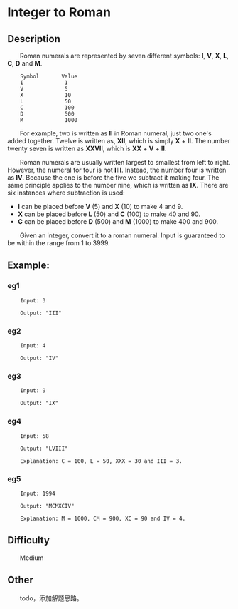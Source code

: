# Integer to Roman

## Description

&emsp;&emsp;Roman numerals are represented by seven different symbols: **I**, **V**, **X**, **L**, **C**, **D** 
and **M**.
            
```
    Symbol       Value
    I             1
    V             5
    X             10
    L             50
    C             100
    D             500
    M             1000
```

&emsp;&emsp;For example, two is written as **II** in Roman numeral, just two one's added together. Twelve is written 
as, **XII**, which is simply **X** + **II**. The number twenty seven is written as **XXVII**, which is **XX** + 
**V** + **II**.

&emsp;&emsp;Roman numerals are usually written largest to smallest from left to right. However, the numeral for four 
is not **IIII**. Instead, the number four is written as **IV**. Because the one is before the five we subtract it 
making four. The same principle applies to the number nine, which is written as **IX**. There are six instances where 
subtraction is used:

- **I** can be placed before **V** (5) and **X** (10) to make 4 and 9. 
- **X** can be placed before **L** (50) and **C** (100) to make 40 and 90. 
- **C** can be placed before **D** (500) and **M** (1000) to make 400 and 900.

&emsp;&emsp;Given an integer, convert it to a roman numeral. Input is guaranteed to be within the range from 1 to 3999.

## Example:

### eg1

``` 
    Input: 3
    
    Output: "III"
```

### eg2

``` 
    Input: 4
    
    Output: "IV"
```

### eg3

``` 
    Input: 9
    
    Output: "IX"
```

### eg4

``` 
    Input: 58
    
    Output: "LVIII"
    
    Explanation: C = 100, L = 50, XXX = 30 and III = 3.
```

### eg5

``` 
    Input: 1994
    
    Output: "MCMXCIV"
    
    Explanation: M = 1000, CM = 900, XC = 90 and IV = 4.
```

## Difficulty

&emsp;&emsp;Medium

## Other

&emsp;&emsp;todo，添加解题思路。